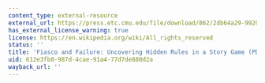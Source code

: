 ```yaml
---
content_type: external-resource
external_url: https://press.etc.cmu.edu/file/download/862/2db64a29-9920-4b41-86fd-00bc8afb4fcd
has_external_license_warning: true
license: https://en.wikipedia.org/wiki/All_rights_reserved
status: ''
title: 'Fiasco and Failure: Uncovering Hidden Rules in a Story Game (PDF)'
uid: 612e3fb0-987d-4cae-91a4-77d7de880d2a
wayback_url: ''
---
```

